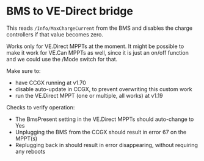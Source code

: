 # BMS to VE-Direct bridge

This reads `/Info/MaxChargeCurrent` from the BMS and disables the charge
controllers if that value becomes zero.

Works only for VE.Direct MPPTs at the moment. It might be possible to
make it work for VE.Can MPPTs as well, since it is just an on/off 
function and we could use the /Mode switch for that.

Make sure to:
- have CCGX running at v1.70
- disable auto-update in CCGX, to prevent overwriting this custom work
- run the VE.Direct MPPT (one or multiple, all works) at v1.19

Checks to verify operation:
- The BmsPresent setting in the VE.Direct MPPTs should auto-change to Yes
- Unplugging the BMS from the CCGX should result in error 67 on the MPPT(s)
- Replugging back in should result in error disappearing, without requiring
  any reboots




